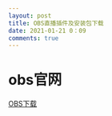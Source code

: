 ```yaml
---
layout: post
title: OBS直播插件及安装包下载
date: 2021-01-21 0：09
comments: true
---
```


# obs官网 


[OBS下载][1]





  [1]: https://obsproject.com/zh-cn/download

